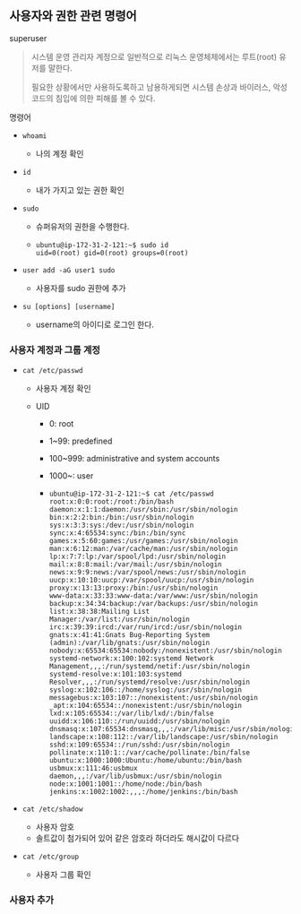 ## 사용자와 권한 관련 명령어

superuser

> 시스템 운영 관리자 계정으로 일반적으로 리눅스 운영체제에서는 루트(root) 유저를 말한다.
>
> 필요한 상황에서만 사용하도록하고 남용하게되면 시스템 손상과 바이러스, 악성코드의 침입에 의한 피해를 볼 수 있다.

명령어

* `whoami`

  * 나의 계정 확인

* `id`

  * 내가 가지고 있는 권한 확인

* `sudo`

  * 슈퍼유저의 권한을 수행한다.

  * ```shell
    ubuntu@ip-172-31-2-121:~$ sudo id
    uid=0(root) gid=0(root) groups=0(root)
    ```

* `user add -aG user1 sudo`

  * 사용자를 sudo 권한에 추가

* `su [options] [username]`

  * username의 아이디로 로그인 한다.



### 사용자 계정과 그룹 계정

* `cat /etc/passwd`

  * 사용자 계정 확인

  * UID

    * 0: root

    * 1~99: predefined

    * 100~999: administrative and system accounts

    * 1000~: user

    * ```shell
      ubuntu@ip-172-31-2-121:~$ cat /etc/passwd
      root:x:0:0:root:/root:/bin/bash
      daemon:x:1:1:daemon:/usr/sbin:/usr/sbin/nologin
      bin:x:2:2:bin:/bin:/usr/sbin/nologin
      sys:x:3:3:sys:/dev:/usr/sbin/nologin
      sync:x:4:65534:sync:/bin:/bin/sync
      games:x:5:60:games:/usr/games:/usr/sbin/nologin
      man:x:6:12:man:/var/cache/man:/usr/sbin/nologin
      lp:x:7:7:lp:/var/spool/lpd:/usr/sbin/nologin
      mail:x:8:8:mail:/var/mail:/usr/sbin/nologin
      news:x:9:9:news:/var/spool/news:/usr/sbin/nologin
      uucp:x:10:10:uucp:/var/spool/uucp:/usr/sbin/nologin
      proxy:x:13:13:proxy:/bin:/usr/sbin/nologin
      www-data:x:33:33:www-data:/var/www:/usr/sbin/nologin
      backup:x:34:34:backup:/var/backups:/usr/sbin/nologin
      list:x:38:38:Mailing List Manager:/var/list:/usr/sbin/nologin
      irc:x:39:39:ircd:/var/run/ircd:/usr/sbin/nologin
      gnats:x:41:41:Gnats Bug-Reporting System (admin):/var/lib/gnats:/usr/sbin/nologin
      nobody:x:65534:65534:nobody:/nonexistent:/usr/sbin/nologin
      systemd-network:x:100:102:systemd Network Management,,,:/run/systemd/netif:/usr/sbin/nologin
      systemd-resolve:x:101:103:systemd Resolver,,,:/run/systemd/resolve:/usr/sbin/nologin
      syslog:x:102:106::/home/syslog:/usr/sbin/nologin
      messagebus:x:103:107::/nonexistent:/usr/sbin/nologin
      _apt:x:104:65534::/nonexistent:/usr/sbin/nologin
      lxd:x:105:65534::/var/lib/lxd/:/bin/false
      uuidd:x:106:110::/run/uuidd:/usr/sbin/nologin
      dnsmasq:x:107:65534:dnsmasq,,,:/var/lib/misc:/usr/sbin/nologin
      landscape:x:108:112::/var/lib/landscape:/usr/sbin/nologin
      sshd:x:109:65534::/run/sshd:/usr/sbin/nologin
      pollinate:x:110:1::/var/cache/pollinate:/bin/false
      ubuntu:x:1000:1000:Ubuntu:/home/ubuntu:/bin/bash
      usbmux:x:111:46:usbmux daemon,,,:/var/lib/usbmux:/usr/sbin/nologin
      node:x:1001:1001::/home/node:/bin/bash
      jenkins:x:1002:1002:,,,:/home/jenkins:/bin/bash
      ```

* `cat /etc/shadow`

  * 사용자 암호
  * 솔트값이 첨가되어 있어 같은 암호라 하더라도 해시값이 다르다

* `cat /etc/group`

  * 사용자 그룹 확인

### 사용자 추가

